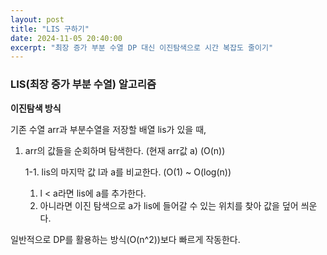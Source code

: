 ```yaml
---
layout: post
title: "LIS 구하기"
date: 2024-11-05 20:40:00
excerpt: "최장 증가 부분 수열 DP 대신 이진탐색으로 시간 복잡도 줄이기"
---
```



### LIS(최장 증가 부분 수열) 알고리즘

**이진탐색 방식**

기존 수열 arr과 부분수열을 저장할 배열 lis가 있을 때,

1. arr의 값들을 순회하며 탐색한다. (현재 arr값 a) (O(n))
    
    1-1. lis의 마지막 값 l과 a를 비교한다. (O(1) ~ O(log(n))
    
    1. l < a라면 lis에 a를 추가한다.
    2. 아니라면 이진 탐색으로 a가 lis에 들어갈 수 있는 위치를 찾아 값을 덮어 씌운다.

일반적으로 DP를 활용하는 방식(O(n^2))보다 빠르게 작동한다.

